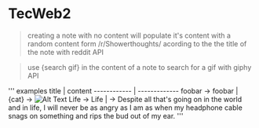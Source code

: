 # TecWeb2

> creating a note with no content will populate it's content with a random content form /r/Showerthoughts/ acording to the the title of the note with reddit API

> use {search gif} in the content of a note to search for a gif with giphy API


'''
examples
title | content
------------ | -------------
foobar -> foobar | {cat}  -> ![Alt Text](https://media.giphy.com/media/vFKqnCdLPNOKc/giphy.gif)
Life -> Life |  -> Despite all that's going on in the world and in life, I will never be as angry as I am as when my headphone cable snags on something and rips the bud out of my ear.
'''

